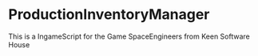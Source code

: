 # ProductionInventoryManager

This is a IngameScript for the Game SpaceEngineers from Keen Software House
